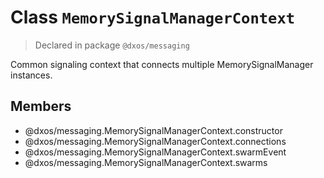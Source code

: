 # Class `MemorySignalManagerContext`
> Declared in package `@dxos/messaging`

Common signaling context that connects multiple MemorySignalManager instances.

## Members
- @dxos/messaging.MemorySignalManagerContext.constructor
- @dxos/messaging.MemorySignalManagerContext.connections
- @dxos/messaging.MemorySignalManagerContext.swarmEvent
- @dxos/messaging.MemorySignalManagerContext.swarms
